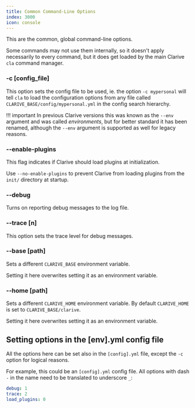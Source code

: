 ```yaml
---
title: Common Command-Line Options
index: 3000
icon: console
---
```


This are the common, global command-line options.

Some commands may not use them internally, so it doesn't apply necessarily to every command, but it does get loaded by
the main Clarive `cla` command manager.

### -c [config_file]

This option sets the config file to be used, ie.  the option `-c mypersonal` will tell `cla` to load
the configuration options from any file called `CLARIVE_BASE/config/mypersonal.yml` in the config search hierarchy.

!!! important
    In previous Clarive versions this was known as the `--env` argument and was called _environments_, but for
    better standard it has been renamed, although the `--env` argument is supported as well for legacy reasons.

### --enable-plugins

This flag indicates if Clarive should load plugins at initialization.

Use `--no-enable-plugins` to prevent Clarive from loading plugins from the `init/` directory at startup.

### --debug

Turns on reporting debug messages to the log file.

### --trace [n]

This option sets the trace level
for debug messages.

### --base [path]

Sets a different `CLARIVE_BASE` environment variable.

Setting it here overwrites setting it as an environment variable.

### --home [path]

Sets a different `CLARIVE_HOME` environment variable.  By default `CLARIVE_HOME` is set to `CLARIVE_BASE/clarive`.

Setting it here overwrites setting it as an environment variable.

## Setting options in the [env].yml config file

All the options here can be set also in the `[config].yml` file, except the `-c` option for logical reasons.

For example, this could be an `[config].yml` config file.  All options with dash `-` in the name need to be translated to
underscore `_`:

```yaml
debug: 1
trace: 2
load_plugins: 0
```
